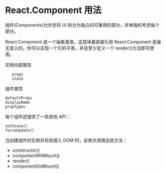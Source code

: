 # React.Component 用法

组件(Components)允许您将 UI 拆分为独立的可重用的部分，并单独的考虑每个部分。

React.Component 是一个抽象基类。这意味着直接引用 React.Component 是毫无意义的。你可以实现一个它的子类，并且至少定义一个 render()方法即可使用。

实例内部属性

       props
       state

组件属性

    defaultProps
    displayName
    propTypes

每个组件还提供了一些其他 API：

    setState()
    forceUpdate()

当创建组件的实例并将其插入 DOM 时，会依次调用这些方法：

- constructor()
- componentWillMount()
- render()
- componentDidMount()
